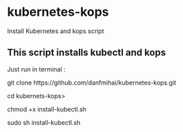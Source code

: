 # kubernetes-kops
Install Kubernetes and kops script
<h2>This script installs kubectl and kops</h2>
<p>Just run in terminal :</p>
<p>git clone https://github.com/danfmihai/kubernetes-kops.git </p>
<p>cd kubernets-kops></p>
<p>chmod +x install-kubectl.sh</p>
<p>sudo sh install-kubectl.sh</p>
